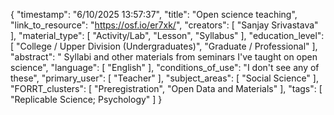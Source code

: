 {
    "timestamp": "6/10/2025 13:57:37",
    "title": "Open science teaching",
    "link_to_resource": "https://osf.io/er7xk/",
    "creators": [
        "Sanjay Srivastava"
    ],
    "material_type": [
        "Activity/Lab",
        "Lesson",
        "Syllabus"
    ],
    "education_level": [
        "College / Upper Division (Undergraduates)",
        "Graduate / Professional"
    ],
    "abstract": " Syllabi and other materials from seminars I've taught on open science",
    "language": [
        "English"
    ],
    "conditions_of_use": "I don't see any of these",
    "primary_user": [
        "Teacher"
    ],
    "subject_areas": [
        "Social Science"
    ],
    "FORRT_clusters": [
        "Preregistration",
        "Open Data and Materials"
    ],
    "tags": [
        "Replicable Science; Psychology"
    ]
}